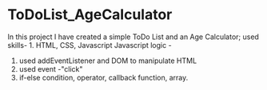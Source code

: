 # ToDoList_AgeCalculator

In this project I have created a simple ToDo List and an Age Calculator;
used skills- 1. HTML, CSS, Javascript
Javascript logic -
1. used addEventListener and DOM to manipulate HTML
2. used event -"click"
3. if-else condition, operator, callback function, array. 
